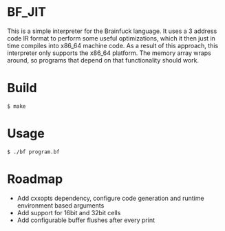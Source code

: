 # BF_JIT

This is a simple interpreter for the Brainfuck language. It uses a 3 address code IR format
to perform some useful optimizations, which it then just in time compiles into x86_64 machine
code. As a result of this approach, this interpreter only supports the x86_64 platform. The
memory array wraps around, so programs that depend on that functionality should work.

# Build

```
$ make
```

# Usage

```
$ ./bf program.bf
```


# Roadmap

- Add cxxopts dependency, configure code generation and runtime environment based arguments
- Add support for 16bit and 32bit cells
- Add configurable buffer flushes after every print

